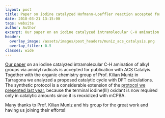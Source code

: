 ```yaml
---
layout: post
title: Paper on iodine catalyzed Hofmann-Loeffler reaction accepted for publication in ACS Catalysis
date: 2018-03-21 13:15:00
tags: website
author: Author
excerpt: Our paper on an iodine catalyzed intramolecular C-H amination of alkyl groups via amidyl radicals is accepted for publication with ACS Catalysis.
header:
  overlay_image: /assets/images/post_headers/muniz_acs_catalysis.png
  overlay_filter: 0.5
classes: wide
---
```

[Our paper](https://pubs.acs.org/doi/10.1021/acscatal.8b00286) on an iodine catalyzed intramolecular C-H amination of alkyl groups via amidyl radicals is accepted for publication with ACS Catalyis. Together with the organic chemistry group of Prof. Kilian Muniz in Tarragona we analyzed a proposed catalytic cycle with DFT calculations. The synthetic protocol is a considerable extension of the [protocol we presented last year](https://onlinelibrary.wiley.com/doi/full/10.1002/ange.201703611), because the terminal iodine(III) oxidant is now required only in catalytic amounts since it is reoxidized with mCPBA.
<p>Many thanks to Prof. Kilian Muniz and his group for the great work and having us joining their efforts!</p>
